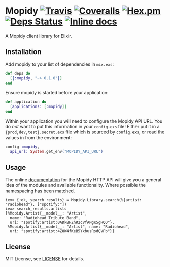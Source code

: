 # Mopidy [![Travis](https://img.shields.io/travis/trestrantham/mopidy.svg?maxAge=2592000&style=flat-square)]() [![Coveralls](https://img.shields.io/coveralls/trestrantham/mopidy.svg?maxAge=2592000&style=flat-square)]() [![Hex.pm](https://img.shields.io/hexpm/v/mopidy.svg?maxAge=2592000&style=flat-square)]() [![Deps Status](https://beta.hexfaktor.org/badge/all/github/trestrantham/mopidy.svg)](https://beta.hexfaktor.org/github/trestrantham/mopidy) [![Inline docs](http://inch-ci.org/github/trestrantham/mopidy.svg?branch=master&style=shields)](http://inch-ci.org/github/trestrantham/mopidy)

A Mopidy client library for Elixir.

## Installation

Add mopidy to your list of dependencies in `mix.exs`:

```elixir
def deps do
  [{:mopidy, "~> 0.1.0"}]
end
```

Ensure mopidy is started before your application:

```elixir
def application do
  [applications: [:mopidy]]
end
```

Within your application you will need to configure the Mopidy API URL. You do
*not* want to put this information in your `config.exs` file! Either put it in a
`{prod,dev,test}.secret.exs` file which is sourced by `config.exs`, or read the
values in from the environment:

```elixir
config :mopidy,
  api_url: System.get_env("MOPIDY_API_URL")
```

## Usage

The online [documentation][doc] for the Mopidy HTTP API will give you a general
idea of the modules and available functionality. Where possible the namespacing
has been matched.

```shell
iex> {:ok, search_results} = Mopidy.Library.search(%{artist: "radiohead"}, ["spotify:"])
iex> search_results.artists
[%Mopidy.Artist{__model__: "Artist",
  name: "Radiohead Tribute Band",
  uri: "spotify:artist:0ADkBHZhR2cVfANgK5gHQO"},
 %Mopidy.Artist{__model__: "Artist", name: "Radiohead",
  uri: "spotify:artist:4Z8W4fKeB5YxbusRsdQVPb"}]
```

## License

MIT License, see [LICENSE](LICENSE) for details.

[doc]: https://docs.mopidy.com/en/latest/api/http/#http-api

